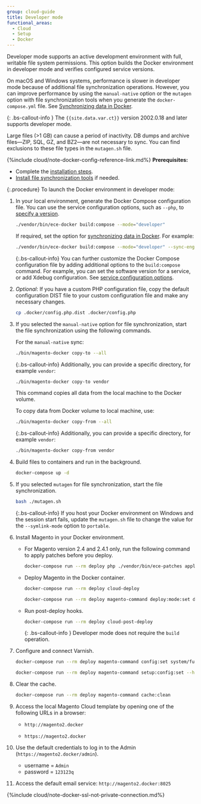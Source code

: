 ```yaml
---
group: cloud-guide
title: Developer mode
functional_areas:
  - Cloud
  - Setup
  - Docker
---
```


Developer mode supports an active development environment with full, writable file system permissions. This option builds the Docker environment in developer mode and verifies configured service versions.

On macOS and Windows systems, performance is slower in developer mode because of additional file synchronization operations. However, you can improve performance by using the `manual-native` option or the `mutagen` option with file synchronization tools when you generate the `docker-compose.yml` file. See [Synchronizing data in Docker].

{: .bs-callout-info }
The `{{site.data.var.ct}}` version 2002.0.18 and later supports developer mode.

Large files (>1 GB) can cause a period of inactivity. DB dumps and archive files—ZIP, SQL, GZ, and BZ2—are not necessary to sync. You can find exclusions to these file types in the `mutagen.sh` file.

{%include cloud/note-docker-config-reference-link.md%}
**Prerequisites:**

-  Complete the [installation steps].
-  [Install file synchronization tools][Synchronizing data in Docker] if needed.

{:.procedure}
To launch the Docker environment in developer mode:

1. In your local environment, generate the Docker Compose configuration file. You can use the service configuration options, such as `--php`, to [specify a version][services].

   ```bash
   ./vendor/bin/ece-docker build:compose --mode="developer"
   ```

   If required, set the option for [synchronizing data in Docker]. For example:

   ```bash
   ./vendor/bin/ece-docker build:compose --mode="developer" --sync-engine="mutagen"
   ```

   {:.bs-callout-info}
   You can further customize the Docker Compose configuration file by adding additional options to the `build:compose` command. For example, you can set the software version for a service, or add Xdebug configuration. See [service configuration options].

1. _Optional_: If you have a custom PHP configuration file, copy the default configuration DIST file to your custom configuration file and make any necessary changes.

   ```bash
   cp .docker/config.php.dist .docker/config.php
   ```

1. If you selected the `manual-native` option for file synchronization, start the file synchronization using the following commands.

   For the `manual-native` sync:

   ```bash
   ./bin/magento-docker copy-to --all
   ```

   {:.bs-callout-info}
   Additionally, you can provide a specific directory, for example `vendor`:

   ```bash
   ./bin/magento-docker copy-to vendor
   ```

   This command copies all data from the local machine to the Docker volume.

   To copy data from Docker volume to local machine, use:

   ```bash
   ./bin/magento-docker copy-from --all
   ```

   {:.bs-callout-info}
   Additionally, you can provide a specific directory, for example `vendor`:

   ```bash
   ./bin/magento-docker copy-from vendor
   ```

1. Build files to containers and run in the background.

   ```bash
   docker-compose up -d
   ```

1. If you selected `mutagen` for file synchronization, start the file synchronization.

   ```bash
   bash ./mutagen.sh
   ```

   {:.bs-callout-info}
   If you host your Docker environment on Windows and the session start fails, update the `mutagen.sh` file to change the value for the `--symlink-mode` option to `portable`.

1. Install Magento in your Docker environment.

   -  For Magento version 2.4 and 2.4.1 only, run the following command to apply patches before you deploy.

      ```bash
      docker-compose run --rm deploy php ./vendor/bin/ece-patches apply
      ```

   -  Deploy Magento in the Docker container.

      ```bash
      docker-compose run --rm deploy cloud-deploy
      ```

      ```bash
      docker-compose run --rm deploy magento-command deploy:mode:set developer
      ```

   -  Run post-deploy hooks.

       ```bash
       docker-compose run --rm deploy cloud-post-deploy
       ```

      {: .bs-callout-info }
      Developer mode does not require the `build` operation.

1. Configure and connect Varnish.

   ```bash
   docker-compose run --rm deploy magento-command config:set system/full_page_cache/caching_application 2 --lock-env
   ```

   ```bash
   docker-compose run --rm deploy magento-command setup:config:set --http-cache-hosts=varnish
   ```

1. Clear the cache.

   ```bash
   docker-compose run --rm deploy magento-command cache:clean
   ```

1. Access the local Magento Cloud template by opening one of the following URLs in a browser:

   -  `http://magento2.docker`

   -  `https://magento2.docker`

1. Use the default credentials to log in to the Admin (`https://magento2.docker/admin`).

   -  username = `Admin`
   -  password = `123123q`

1. Access the default email service: `http://magento2.docker:8025`

{%include cloud/note-docker-ssl-not-private-connection.md%}

<!--Link definitions-->

[{{site.data.var.mcd-prod}} Docker image]: https://hub.docker.com/r/magento/magento-cloud-docker-php/tags
[installation steps]: {{site.baseurl}}/cloud/docker/docker-installation.html
[latest release of the {{site.data.var.mcd-package}}]: https://github.com/magento/magento-cloud-docker/releases
[magento-creds]: {{site.baseurl}}/cloud/setup/first-time-setup-import-prepare.html#auth-json
[mutagen-install]: https://mutagen.io/documentation/introduction/installation/
[services]: {{site.baseurl}}/cloud/docker/docker-containers.html#service-containers
[service configuration options]: {{site.baseurl}}/cloud/docker/docker-containers.html#service-configuration-options
[Synchronizing data in Docker]: {{site.baseurl}}/cloud/docker/docker-syncing-data.html
[xdebug]: {{site.baseurl}}/cloud/docker/docker-development-debug.html#configure-xdebug]
